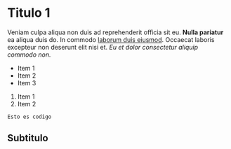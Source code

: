 # Titulo 1

Veniam culpa aliqua non duis ad reprehenderit officia sit eu. **Nulla pariatur** ea aliqua duis do. In commodo [laborum duis eiusmod](https://www.google.com/). Occaecat laboris excepteur non deserunt elit nisi et. *Eu et dolor consectetur aliquip commodo non.*

* Item 1
* Item 2
* Item 3

1. Item 1
2. Item 2

```
Esto es codigo
```


## Subtitulo
